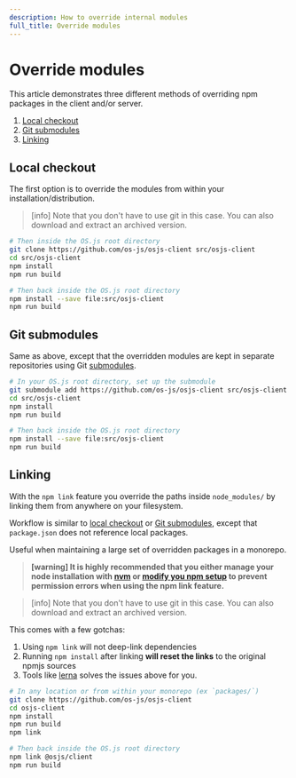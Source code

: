 ```yaml
---
description: How to override internal modules
full_title: Override modules
---
```


# Override modules

This article demonstrates three different methods of overriding npm packages in the client and/or server.

1. [Local checkout](#local-checkout)
3. [Git submodules](#git-submodules)
2. [Linking](#linking)

## Local checkout

The first option is to override the modules from within your installation/distribution.

> [info] Note that you don't have to use git in this case. You can also download and extract an archived version.

```bash
# Then inside the OS.js root directory
git clone https://github.com/os-js/osjs-client src/osjs-client
cd src/osjs-client
npm install
npm run build

# Then back inside the OS.js root directory
npm install --save file:src/osjs-client
npm run build
```

## Git submodules

Same as above, except that the overridden modules are kept in separate repositories using Git [submodules](https://git-scm.com/book/en/v2/Git-Tools-Submodules).

```bash
# In your OS.js root directory, set up the submodule
git submodule add https://github.com/os-js/osjs-client src/osjs-client
cd src/osjs-client
npm install
npm run build

# Then back inside the OS.js root directory
npm install --save file:src/osjs-client
npm run build
```

## Linking

With the `npm link` feature you override the paths inside `node_modules/` by linking them from anywhere on your filesystem.

Workflow is similar to [local checkout](#local-checkout) or [Git submodules](#git-submodules), except that `package.json` does not reference local packages.

Useful when maintaining a large set of overridden packages in a monorepo.

> **[warning] It is highly recommended that you either manage your node installation with [nvm](https://github.com/creationix/nvm) or [modify you npm setup](https://docs.npmjs.com/getting-started/fixing-npm-permissions) to prevent permission errors when using the npm link feature.**

<!-- -->

> [info] Note that you don't have to use git in this case. You can also download and extract an archived version.

This comes with a few gotchas:

1. Using `npm link` will not deep-link dependencies
2. Running `npm install` after linking **will reset the links** to the original npmjs sources
3. Tools like [lerna](https://github.com/lerna/lerna) solves the issues above for you.

```bash
# In any location or from within your monorepo (ex `packages/`)
git clone https://github.com/os-js/osjs-client
cd osjs-client
npm install
npm run build
npm link

# Then back inside the OS.js root directory
npm link @osjs/client
npm run build
```
